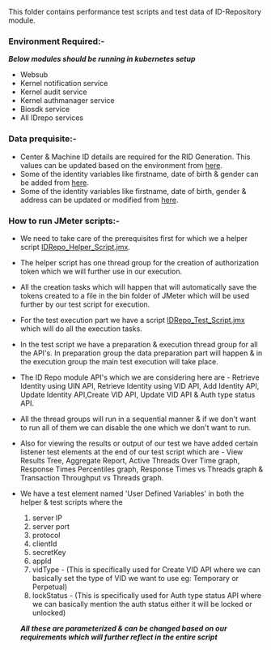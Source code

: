 This folder contains performance test scripts and test data of ID-Repository module.

### Environment Required:-
***Below modules should be running in kubernetes setup***

* Websub
* Kernel notification service
* Kernel audit service
* Kernel authmanager service
* Biosdk service
* All IDrepo services

### Data prequisite:-
* Center & Machine ID details are required for the RID Generation. This values can be updated based on the environment from [here](https://github.com/mosip/mosip-performance-tests-mt/blob/1.1.5/commons/id-repository/support-files/Center-MachineIDValues.csv).
* Some of the identity variables like firstname, date of birth & gender can be added from [here](https://github.com/mosip/mosip-performance-tests-mt/blob/1.1.5/commons/id-repository/support-files/addIdentityRequestDetails.csv).
* Some of the identity variables like firstname, date of birth, gender & address can be updated or modified from [here](https://github.com/mosip/mosip-performance-tests-mt/blob/1.1.5/commons/id-repository/support-files/updateIdentityRequestDetails.csv).

### How to run JMeter scripts:-
* We need to take care of the prerequisites first for which we a helper script [IDRepo_Helper_Script.jmx](https://github.com/mosip/mosip-performance-tests-mt/blob/1.1.5/commons/id-repository/scripts/IDRepo_Helper_Script.jmx).
* The helper script has one thread group for the creation of authorization token which we will further use in our execution.
* All the creation tasks which will happen that will automatically save the tokens created to a file in the bin folder of JMeter which will be used further by our test script for execution.
* For the test execution part we have a script [IDRepo_Test_Script.jmx](https://github.com/mosip/mosip-performance-tests-mt/blob/1.1.5/commons/id-repository/scripts/IDRepo_Test_Script.jmx) which will do all the execution tasks.
* In the test script we have a preparation & execution thread group for all the API's. In preparation group the data preparation part will happen & in the execution group the main test execution will take place.
* The ID Repo module API's which we are considering here are - Retrieve Identity using UIN API, Retrieve Identity using VID API, Add Identity API, Update Identity API,Create VID API, Update VID API & Auth type status API.
* All the thread groups will run in a sequential manner & if we don't want to run all of them we can disable the one which we don't want to run.
* Also for viewing the results or output of our test we have added certain listener test elements at the end of our test script which are - View Results Tree, Aggregate Report, Active Threads Over Time graph, Response Times Percentiles graph, Response Times vs Threads graph & Transaction Throughput vs Threads graph.
* We have a test element named 'User Defined Variables' in both the helper & test scripts where the 
  1. server IP
  2. server port
  3. protocol
  4. clientId
  5. secretKey
  6. appId
  7. vidType - (This is specifically used for Create VID API where we can basically set the type of VID we want to use eg: Temporary or Perpetual)
  8. lockStatus - (This is specifically used for Auth type status API where we can basically mention the auth status either it will be locked or unlocked)
  
  ***All these are parameterized & can be changed based on our requirements which will further reflect in the entire script***
